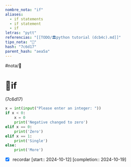 ```yaml
---
nombre_nota: "if"
aliases:
  - if statements
  - if statement
  - if
letras: "pytt"
referencias: "[[TODO/🏛️python tutorial (dcb4c).md]]"
tipo_nota: "📑"
hash: "7c6d17"
parent_hash: "aea5a"
---
```


#nota/📑

# 📑if
<div class="hash">(7c6d17)</div>


```python
x = int(input("Please enter an integer: "))
if x < 0:
    x = 0
    print('Negative changed to zero')
elif x == 0:
    print('Zero')
elif x == 1:
    print('Single')
else:
    print('More')
```



- [x] recordar  [start:: 2024-10-12]  [completion:: 2024-10-19]